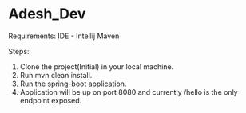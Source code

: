 # Adesh_Dev

Requirements:
IDE - Intellij
Maven

Steps:
1. Clone the project(Initial) in your local machine.
2. Run mvn clean install.
3. Run the spring-boot application.
4. Application will be up on port 8080 and currently /hello is the only endpoint exposed.
